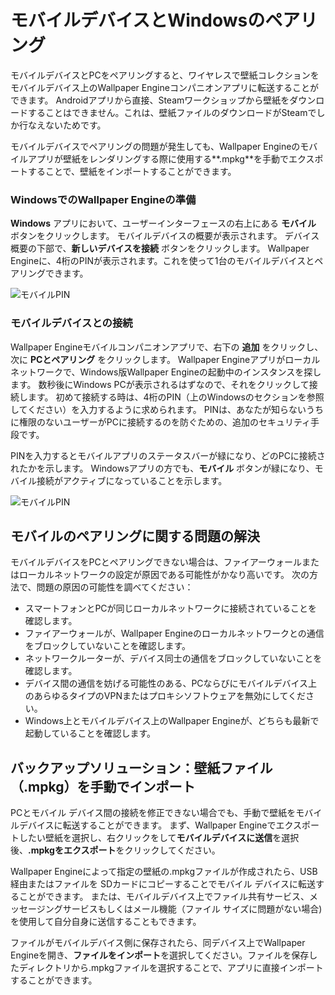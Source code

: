 # モバイルデバイスとWindowsのペアリング

モバイルデバイスとPCをペアリングすると、ワイヤレスで壁紙コレクションをモバイルデバイス上のWallpaper Engineコンパニオンアプリに転送することができます。 Androidアプリから直接、Steamワークショップから壁紙をダウンロードすることはできません。これは、壁紙ファイルのダウンロードがSteamでしか行なえないためです。

モバイルデバイスでペアリングの問題が発生しても、Wallpaper Engineのモバイルアプリが壁紙をレンダリングする際に使用する**.mpkg**を手動でエクスポートすることで、壁紙をインポートすることができます。

### WindowsでのWallpaper Engineの準備

**Windows** アプリにおいて、ユーザーインターフェースの右上にある **モバイル** ボタンをクリックします。 モバイルデバイスの概要が表示されます。 デバイス概要の下部で、**新しいデバイスを接続** ボタンをクリックします。 Wallpaper Engineに、4桁のPINが表示されます。これを使って1台のモバイルデバイスとペアリングできます。

![モバイルPIN](/img/faq/mobile_pin.gif)

### モバイルデバイスとの接続

Wallpaper Engineモバイルコンパニオンアプリで、右下の **追加** をクリックし、次に **PCとペアリング** をクリックします。 Wallpaper Engineアプリがローカルネットワークで、Windows版Wallpaper Engineの起動中のインスタンスを探します。 数秒後にWindows PCが表示されるはずなので、それをクリックして接続します。 初めて接続する時は、4桁のPIN（上のWindowsのセクションを参照してください）を入力するように求められます。 PINは、あなたが知らないうちに権限のないユーザーがPCに接続するのを防ぐための、追加のセキュリティ手段です。

PINを入力するとモバイルアプリのステータスバーが緑になり、どのPCに接続されたかを示します。 Windowsアプリの方でも、**モバイル** ボタンが緑になり、モバイル接続がアクティブになっていることを示します。

![モバイルPIN](/img/faq/mobile_pair.gif)

## モバイルのペアリングに関する問題の解決

モバイルデバイスをPCとペアリングできない場合は、ファイアーウォールまたはローカルネットワークの設定が原因である可能性がかなり高いです。 次の方法で、問題の原因の可能性を調べてください：

* スマートフォンとPCが同じローカルネットワークに接続されていることを確認します。
* ファイアーウォールが、Wallpaper Engineのローカルネットワークとの通信をブロックしていないことを確認します。
* ネットワークルーターが、デバイス同士の通信をブロックしていないことを確認します。
* デバイス間の通信を妨げる可能性のある、PCならびにモバイルデバイス上のあらゆるタイプのVPNまたはプロキシソフトウェアを無効にしてください。
* Windows上とモバイルデバイス上のWallpaper Engineが、どちらも最新で起動していることを確認します。

## バックアップソリューション：壁紙ファイル（.mpkg）を手動でインポート

PCとモバイル デバイス間の接続を修正できない場合でも、手動で壁紙をモバイルデバイスに転送することができます。 まず、Wallpaper Engineでエクスポートしたい壁紙を選択し、右クリックをして**モバイルデバイスに送信**を選択後、**.mpkgをエクスポート**をクリックしてください。

Wallpaper Engineによって指定の壁紙の.mpkgファイルが作成されたら、USB経由またはファイルを SDカードにコピーすることでモバイル デバイスに転送することができます。 または、モバイルデバイス上でファイル共有サービス、メッセージングサービスもしくはメール機能（ファイル サイズに問題がない場合) を使用して自分自身に送信することもできます。

ファイルがモバイルデバイス側に保存されたら、同デバイス上でWallpaper Engineを開き、**ファイルをインポート**を選択してください。ファイルを保存したディレクトリから.mpkgファイルを選択することで、アプリに直接インポートすることができます。